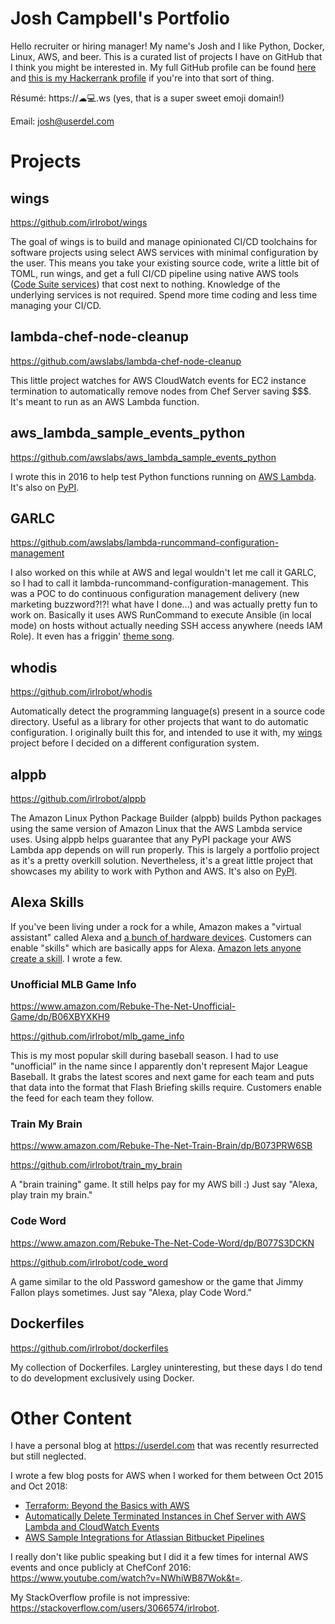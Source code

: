 # Josh Campbell's Portfolio
Hello recruiter or hiring manager! My name's Josh and I like Python, Docker, Linux, AWS, and beer. This is a curated list of projects I have on GitHub that I think you might be interested in. My full GitHub profile can be found [here](https://github.com/irlrobot) and [this is my Hackerrank profile](https://www.hackerrank.com/irlrobot) if you're into that sort of thing.

Résumé: https://☁💻.ws (yes, that is a super sweet emoji domain!)

Email: [josh@userdel.com](mailto:josh@userdel.com)

# Projects
## wings
https://github.com/irlrobot/wings

The goal of wings is to build and manage opinionated CI/CD toolchains for software projects using select AWS services with minimal configuration by the user. This means you take your existing source code, write a little bit of TOML, run wings, and get a full CI/CD pipeline using native AWS tools ([Code Suite services](https://aws.amazon.com/products/developer-tools/)) that cost next to nothing. Knowledge of the underlying services is not required. Spend more time coding and less time managing your CI/CD.

## lambda-chef-node-cleanup
https://github.com/awslabs/lambda-chef-node-cleanup

This little project watches for AWS CloudWatch events for EC2 instance termination to automatically remove nodes from Chef Server saving $$$. It's meant to run as an AWS Lambda function.

## aws_lambda_sample_events_python
https://github.com/awslabs/aws_lambda_sample_events_python

I wrote this in 2016 to help test Python functions running on [AWS Lambda](https://aws.amazon.com/lambda/). It's also on [PyPI](https://pypi.org/project/aws-lambda-sample-events/).

## GARLC
https://github.com/awslabs/lambda-runcommand-configuration-management

I also worked on this while at AWS and legal wouldn't let me call it GARLC, so I had to call it lambda-runcommand-configuration-management. This was a POC to do continuous configuration management delivery (new marketing buzzword?!?! what have I done...) and was actually pretty fun to work on. Basically it uses AWS RunCommand to execute Ansible (in local mode) on hosts without actually needing SSH access anywhere (needs IAM Role). It even has a friggin' [theme song](https://github.com/awslabs/lambda-runcommand-configuration-management#theme-song).

## whodis
https://github.com/irlrobot/whodis

Automatically detect the programming language(s) present in a source code directory. Useful as a library for other projects that want to do automatic configuration. I originally built this for, and intended to use it with, my [wings](https://github.com/irlrobot/portfolio#wings) project before I decided on a different configuration system.

## alppb
https://github.com/irlrobot/alppb

The Amazon Linux Python Package Builder (alppb) builds Python packages using the same version of Amazon Linux that the AWS Lambda service uses. Using alppb helps guarantee that any PyPI package your AWS Lambda app depends on will run properly. This is largely a portfolio project as it's a pretty overkill solution. Nevertheless, it's a great little project that showcases my ability to work with Python and AWS. It's also on [PyPI](https://pypi.org/project/alppb/).

## Alexa Skills
If you've been living under a rock for a while, Amazon makes a "virtual assistant" called Alexa and [a bunch of hardware devices](https://www.amazon.com/Amazon-Echo-And-Alexa-Devices/b?node=9818047011). Customers can enable "skills" which are basically apps for Alexa. [Amazon lets anyone create a skill](https://developer.amazon.com/alexa). I wrote a few.

### Unofficial MLB Game Info
https://www.amazon.com/Rebuke-The-Net-Unofficial-Game/dp/B06XBYXKH9

https://github.com/irlrobot/mlb_game_info

This is my most popular skill during baseball season. I had to use "unofficial" in the name since I apparently don't represent Major League Baseball. It grabs the latest scores and next game for each team and puts that data into the format that Flash Briefing skills require. Customers enable the feed for each team they follow.

### Train My Brain
https://www.amazon.com/Rebuke-The-Net-Train-Brain/dp/B073PRW6SB

https://github.com/irlrobot/train_my_brain

A "brain training" game. It still helps pay for my AWS bill :) Just say "Alexa, play train my brain."

### Code Word
https://www.amazon.com/Rebuke-The-Net-Code-Word/dp/B077S3DCKN

https://github.com/irlrobot/code_word

A game similar to the old Password gameshow or the game that Jimmy Fallon plays sometimes. Just say "Alexa, play Code Word."

## Dockerfiles
https://github.com/irlrobot/dockerfiles

My collection of Dockerfiles. Largley uninteresting, but these days I do tend to do development exclusively using Docker.

# Other Content
I have a personal blog at https://userdel.com that was recently resurrected but still neglected.

I wrote a few blog posts for AWS when I worked for them between Oct 2015 and Oct 2018:
* [Terraform: Beyond the Basics with AWS](https://aws.amazon.com/blogs/apn/terraform-beyond-the-basics-with-aws/)
* [Automatically Delete Terminated Instances in Chef Server with AWS Lambda and CloudWatch Events](https://aws.amazon.com/blogs/apn/automatically-delete-terminated-instances-in-chef-server-with-aws-lambda-and-cloudwatch-events/)
* [AWS Sample Integrations for Atlassian Bitbucket Pipelines](https://aws.amazon.com/blogs/apn/aws-sample-integrations-for-atlassian-bitbucket-pipelines/)

I really don't like public speaking but I did it a few times for internal AWS events and once publicly at ChefConf 2016: https://www.youtube.com/watch?v=NWhiWB87Wok&t=.

My StackOverflow profile is not impressive: https://stackoverflow.com/users/3066574/irlrobot.
